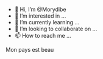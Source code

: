 - 👋 Hi, I’m @Morydibe
- 👀 I’m interested in ...
- 🌱 I’m currently learning ...
- 💞️ I’m looking to collaborate on ...
- 📫 How to reach me ...

<!---
Morydibe/Morydibe is a ✨ special ✨ repository because its `README.md` (this file) appears on your GitHub profile.
You can click the Preview link to take a look at your changes.
--->
Mon pays est beau 
